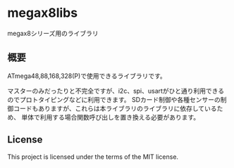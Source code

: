# megax8libs
megax8シリーズ用のライブラリ

## 概要
ATmega48,88,168,328(P)で使用できるライブラリです。

マスターのみだったりと不完全ですが、i2c、spi、usartがひと通り利用できるのでプロトタイピングなどに利用できます。
SDカード制御や各種センサーの制御コードもありますが、これらは本ライブラリのライブラリに依存しているため、
単体で利用する場合関数呼び出しを置き換える必要があります。

## License
This project is licensed under the terms of the MIT license.
